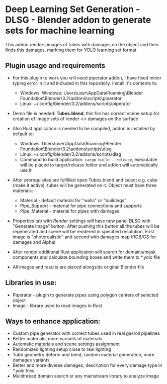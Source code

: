 # Deep Learning Set Generation - DLSG - Blender addon to generate sets for machine learning

This addon renders images of tubes with damages on the object and then finds this damages, marking
them for YOLO learning set format

## Plugin usage and requirements

* For this plugin to work you will need piperator addon, I have fixed minor typing error in it
and included in this repository. Install it's contents to:
    * Windows: Windows: Users\user\AppData\Roaming\Blender Foundation\Blender\3.2\addons\scripts\piperator
    * Linux: ~/.config/blender/3.2/addons/scripts/piperator
* Demo file is needed: **Tubes.blend**, this file has correct scene setup for creation of image
sets of render <-> damages on the surface
* Also Rust application is needed to be compiled, addon is installed by default to:
    * Windows: Users\user\AppData\Roaming\Blender Foundation\Blender\3.2\addons\scripts\dlsg
    * Linux: ~/.config/blender/3.2/addons/scripts/dlsg
    * Command to build application: `cargo build --release`, executable will be placed to target/release
    folder and addon will automatically use it

* After prerequisites are fulfilled open Tubes.blend and select e.g. cube (make it active),
tubes will be generated on it. Object must have three materials:
  * Material - default material for "walls" or "buildings"
  * Pipe_Support - material for pipe connections and supports
  * Pipe_Material - material for pipes with damages

* Properties tab with *Render* settings will have new panel DLSG with "Generate Image" button.
After pushing this button all the tubes will be regenerated and scene will be rendered in specified resolution.
First image is "photorealistic" and second with damages map (RGB/GS for damages and Alpha)
* After render additional Rust application will search for domains/mask components and calculate bounding boxes
and write them to *.yolo file
* All images and results are placed alongside original Blender file

## Libraries in use:
* Piperator - plugin to generate pipes using polygon centers of selected object
* Image - library used to read images in Rust

## Ways to enhance application:
* Custom pipe generator with correct tubes used in real gas/oil pipelines
* Better materials, more variants of materials
* Automatic materials and scene settings assignment
* Randomized lighting setup close to real lighting
* Tube geometry deform and bend, random material generation, more damages variants
* Better and more diverse damages, description for every damage type in *.yolo files
* Multithread domain search or any mainstream library to analyze image


